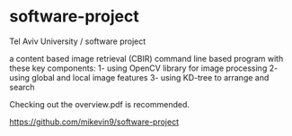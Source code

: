 # software-project

Tel Aviv University / software project

a content based image retrieval (CBIR) command line based program with these key components:
1- using OpenCV library for image processing
2- using global and local image features
3- using KD-tree to arrange and search

Checking out the overview.pdf is recommended.

https://github.com/mikevin9/software-project
